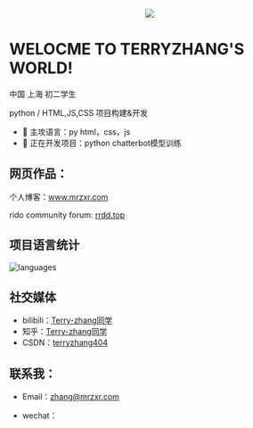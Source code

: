 <p align="center"> 
  <a href="https://www.mrzxr.com">
    <img src="https://github.com/user-attachments/assets/bc8ec403-c1ca-41de-be3c-62dadc48d895">
  </a>
</p>

# WELOCME TO TERRYZHANG'S WORLD!
中国 上海 初二学生
      
python / HTML,JS,CSS 项目构建&开发


- 🔭 主攻语言：py html，css，js
- 🌱 正在开发项目：python chatterbot模型训练

  
## 网页作品：
  
  个人博客：www.mrzxr.com
  
   rido community forum: [rrdd.top](rrdd.top)
  

## 项目语言统计

![languages](https://github-readme-stats.vercel.app/api/top-langs/?username=terryzhangxr)


## 社交媒体
- bilibili：[Terry-zhang同学](https://space.bilibili.com/3546622533306643?spm_id_from=333.1007.0.0%2F)
- 知乎：[Terry-zhang同学](https://www.zhihu.com/people/terry-zhang-55)
- CSDN：[terryzhang404](https://blog.csdn.net/terryzhangxr?ops_request_misc=%7B%22request%5Fid%22%3A%2271b153c60ab1e9800ce63c32b6c4bbe0%22%2C%22scm%22%3A%2220140713.130064515..%22%7D&request_id=71b153c60ab1e9800ce63c32b6c4bbe0&biz_id=206&utm_medium=distribute.pc_search_result.none-task-user-null-1-173919439-null-null.nonecase&utm_term=terryzhang404&spm=1018.2226.3001.4351)

  
## 联系我：
- Email：[zhang@mrzxr.com](mailto:zhang@mrzxr.com)

- wechat：
  ![]()




